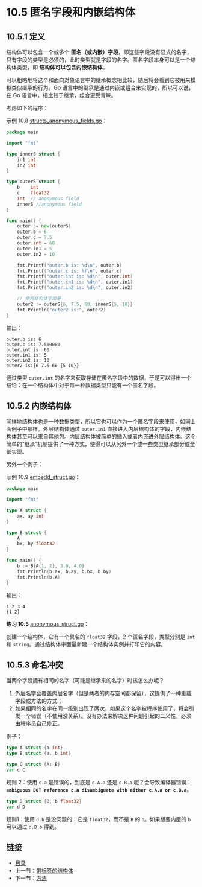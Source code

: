 # 10.5 匿名字段和内嵌结构体

## 10.5.1 定义

结构体可以包含一个或多个 **匿名（或内嵌）字段**，即这些字段没有显式的名字，只有字段的类型是必须的，此时类型就是字段的名字。匿名字段本身可以是一个结构体类型，即 **结构体可以包含内嵌结构体**。

可以粗略地将这个和面向对象语言中的继承概念相比较，随后将会看到它被用来模拟类似继承的行为。Go 语言中的继承是通过内嵌或组合来实现的，所以可以说，在 Go 语言中，相比较于继承，组合更受青睐。

考虑如下的程序：

示例 10.8 [structs_anonymous_fields.go](examples/chapter_10/structs_anonymous_fields.go)：

```go
package main

import "fmt"

type innerS struct {
	in1 int
	in2 int
}

type outerS struct {
	b    int
	c    float32
	int  // anonymous field
	innerS //anonymous field
}

func main() {
	outer := new(outerS)
	outer.b = 6
	outer.c = 7.5
	outer.int = 60
	outer.in1 = 5
	outer.in2 = 10

	fmt.Printf("outer.b is: %d\n", outer.b)
	fmt.Printf("outer.c is: %f\n", outer.c)
	fmt.Printf("outer.int is: %d\n", outer.int)
	fmt.Printf("outer.in1 is: %d\n", outer.in1)
	fmt.Printf("outer.in2 is: %d\n", outer.in2)

	// 使用结构体字面量
	outer2 := outerS{6, 7.5, 60, innerS{5, 10}}
	fmt.Println("outer2 is:", outer2)
}
```

输出：

    outer.b is: 6
    outer.c is: 7.500000
    outer.int is: 60
    outer.in1 is: 5
    outer.in2 is: 10
    outer2 is:{6 7.5 60 {5 10}}

通过类型 `outer.int` 的名字来获取存储在匿名字段中的数据，于是可以得出一个结论：在一个结构体中对于每一种数据类型只能有一个匿名字段。

## 10.5.2 内嵌结构体

同样地结构体也是一种数据类型，所以它也可以作为一个匿名字段来使用，如同上面例子中那样。外层结构体通过 `outer.in1` 直接进入内层结构体的字段，内嵌结构体甚至可以来自其他包。内层结构体被简单的插入或者内嵌进外层结构体。这个简单的“继承”机制提供了一种方式，使得可以从另外一个或一些类型继承部分或全部实现。

另外一个例子：

示例 10.9 [embedd_struct.go](examples/chapter_10/embedd_struct.go)：

```go
package main

import "fmt"

type A struct {
	ax, ay int
}

type B struct {
	A
	bx, by float32
}

func main() {
	b := B{A{1, 2}, 3.0, 4.0}
	fmt.Println(b.ax, b.ay, b.bx, b.by)
	fmt.Println(b.A)
}
```

输出：

    1 2 3 4
    {1 2}

**练习 10.5** [anonymous_struct.go](exercises/chapter_10/anonymous_struct.go)：

创建一个结构体，它有一个具名的 `float32` 字段，2 个匿名字段，类型分别是 `int` 和 `string`。通过结构体字面量新建一个结构体实例并打印它的内容。

## 10.5.3 命名冲突

当两个字段拥有相同的名字（可能是继承来的名字）时该怎么办呢？

1. 外层名字会覆盖内层名字（但是两者的内存空间都保留），这提供了一种重载字段或方法的方式；
2. 如果相同的名字在同一级别出现了两次，如果这个名字被程序使用了，将会引发一个错误（不使用没关系）。没有办法来解决这种问题引起的二义性，必须由程序员自己修正。

例子：

```go
type A struct {a int}
type B struct {a, b int}

type C struct {A; B}
var c C
```

规则 2：使用 `c.a` 是错误的，到底是 `c.A.a` 还是 `c.B.a` 呢？会导致编译器错误：**`ambiguous DOT reference c.a disambiguate with either c.A.a or c.B.a`**。

```go
type D struct {B; b float32}
var d D
```

规则1：使用 `d.b` 是没问题的：它是 `float32`，而不是 `B` 的 `b`。如果想要内层的 `b` 可以通过 `d.B.b` 得到。

## 链接

- [目录](directory.md)
- 上一节：[带标签的结构体](10.4.md)
- 下一节：[方法](10.6.md)
